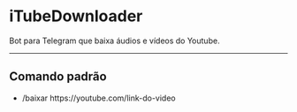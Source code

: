 <h1>iTubeDownloader</h1>

<p>Bot para Telegram que baixa áudios e vídeos do Youtube.</p>
<hr>

<h2>Comando padrão</h2>

<ul>
    <li>/baixar https://youtube.com/link-do-video
</ul>
